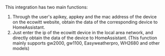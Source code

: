 This integration has two main functions:
1. Through the user's apikey, appkey and the mac address of the device on the ecowitt website, obtain the data of the corresponding device to HomeAssistant.
2. Just enter the ip of the ecowitt device in the local area network, and directly obtain the data of the device to HomeAssistant. (This function mainly supports gw2000, gw1100, Easyweatherpro, WH2680 and other models)
